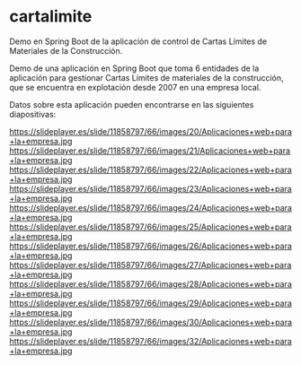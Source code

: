 # cartalimite
Demo en Spring Boot de la aplicación de control de Cartas Límites de Materiales de la Construcción.  
  
Demo de una aplicación en Spring Boot que toma 6 entidades de la aplicación para gestionar Cartas Límites de materiales de la construcción, que se encuentra en explotación desde 2007 en una empresa local.  
  
Datos sobre esta aplicación pueden encontrarse en las siguientes diapositivas:  
  
https://slideplayer.es/slide/11858797/66/images/20/Aplicaciones+web+para+la+empresa.jpg  
https://slideplayer.es/slide/11858797/66/images/21/Aplicaciones+web+para+la+empresa.jpg  
https://slideplayer.es/slide/11858797/66/images/22/Aplicaciones+web+para+la+empresa.jpg  
https://slideplayer.es/slide/11858797/66/images/23/Aplicaciones+web+para+la+empresa.jpg  
https://slideplayer.es/slide/11858797/66/images/24/Aplicaciones+web+para+la+empresa.jpg  
https://slideplayer.es/slide/11858797/66/images/25/Aplicaciones+web+para+la+empresa.jpg  
https://slideplayer.es/slide/11858797/66/images/26/Aplicaciones+web+para+la+empresa.jpg  
https://slideplayer.es/slide/11858797/66/images/27/Aplicaciones+web+para+la+empresa.jpg  
https://slideplayer.es/slide/11858797/66/images/28/Aplicaciones+web+para+la+empresa.jpg  
https://slideplayer.es/slide/11858797/66/images/29/Aplicaciones+web+para+la+empresa.jpg  
https://slideplayer.es/slide/11858797/66/images/30/Aplicaciones+web+para+la+empresa.jpg  
https://slideplayer.es/slide/11858797/66/images/32/Aplicaciones+web+para+la+empresa.jpg  

